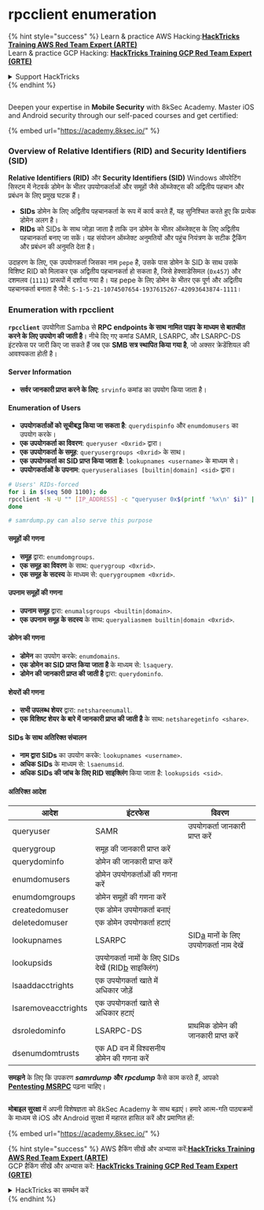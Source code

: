 # rpcclient enumeration

{% hint style="success" %}
Learn & practice AWS Hacking:<img src="/.gitbook/assets/arte.png" alt="" data-size="line">[**HackTricks Training AWS Red Team Expert (ARTE)**](https://training.hacktricks.xyz/courses/arte)<img src="/.gitbook/assets/arte.png" alt="" data-size="line">\
Learn & practice GCP Hacking: <img src="/.gitbook/assets/grte.png" alt="" data-size="line">[**HackTricks Training GCP Red Team Expert (GRTE)**<img src="/.gitbook/assets/grte.png" alt="" data-size="line">](https://training.hacktricks.xyz/courses/grte)

<details>

<summary>Support HackTricks</summary>

* Check the [**subscription plans**](https://github.com/sponsors/carlospolop)!
* **Join the** 💬 [**Discord group**](https://discord.gg/hRep4RUj7f) or the [**telegram group**](https://t.me/peass) or **follow** us on **Twitter** 🐦 [**@hacktricks\_live**](https://twitter.com/hacktricks\_live)**.**
* **Share hacking tricks by submitting PRs to the** [**HackTricks**](https://github.com/carlospolop/hacktricks) and [**HackTricks Cloud**](https://github.com/carlospolop/hacktricks-cloud) github repos.

</details>
{% endhint %}

<figure><img src="/.gitbook/assets/image (2).png" alt=""><figcaption></figcaption></figure>

Deepen your expertise in **Mobile Security** with 8kSec Academy. Master iOS and Android security through our self-paced courses and get certified:

{% embed url="https://academy.8ksec.io/" %}

### Overview of Relative Identifiers (RID) and Security Identifiers (SID)

**Relative Identifiers (RID)** और **Security Identifiers (SID)** Windows ऑपरेटिंग सिस्टम में नेटवर्क डोमेन के भीतर उपयोगकर्ताओं और समूहों जैसे ऑब्जेक्ट्स की अद्वितीय पहचान और प्रबंधन के लिए प्रमुख घटक हैं।

- **SIDs** डोमेन के लिए अद्वितीय पहचानकर्ता के रूप में कार्य करते हैं, यह सुनिश्चित करते हुए कि प्रत्येक डोमेन अलग है।
- **RIDs** को SIDs के साथ जोड़ा जाता है ताकि उन डोमेन के भीतर ऑब्जेक्ट्स के लिए अद्वितीय पहचानकर्ता बनाए जा सकें। यह संयोजन ऑब्जेक्ट अनुमतियों और पहुंच नियंत्रण के सटीक ट्रैकिंग और प्रबंधन की अनुमति देता है।

उदाहरण के लिए, एक उपयोगकर्ता जिसका नाम `pepe` है, उसके पास डोमेन के SID के साथ उसके विशिष्ट RID को मिलाकर एक अद्वितीय पहचानकर्ता हो सकता है, जिसे हेक्साडेसिमल (`0x457`) और दशमलव (`1111`) प्रारूपों में दर्शाया गया है। यह pepe के लिए डोमेन के भीतर एक पूर्ण और अद्वितीय पहचानकर्ता बनाता है जैसे: `S-1-5-21-1074507654-1937615267-42093643874-1111`।

### **Enumeration with rpcclient**

**`rpcclient`** उपयोगिता Samba से **RPC endpoints के साथ नामित पाइप के माध्यम से बातचीत करने के लिए उपयोग की जाती है**। नीचे दिए गए कमांड SAMR, LSARPC, और LSARPC-DS इंटरफेस पर जारी किए जा सकते हैं जब एक **SMB सत्र स्थापित किया गया है**, जो अक्सर क्रेडेंशियल की आवश्यकता होती है।

#### Server Information

* **सर्वर जानकारी प्राप्त करने के लिए**: `srvinfo` कमांड का उपयोग किया जाता है।

#### Enumeration of Users

* **उपयोगकर्ताओं को सूचीबद्ध किया जा सकता है**: `querydispinfo` और `enumdomusers` का उपयोग करके।
* **एक उपयोगकर्ता का विवरण**: `queryuser <0xrid>` द्वारा।
* **एक उपयोगकर्ता के समूह**: `queryusergroups <0xrid>` के साथ।
* **एक उपयोगकर्ता का SID प्राप्त किया जाता है**: `lookupnames <username>` के माध्यम से।
* **उपयोगकर्ताओं के उपनाम**: `queryuseraliases [builtin|domain] <sid>` द्वारा।
```bash
# Users' RIDs-forced
for i in $(seq 500 1100); do
rpcclient -N -U "" [IP_ADDRESS] -c "queryuser 0x$(printf '%x\n' $i)" | grep "User Name\|user_rid\|group_rid" && echo "";
done

# samrdump.py can also serve this purpose
```
#### समूहों की गणना

* **समूह** द्वारा: `enumdomgroups`.
* **एक समूह का विवरण** के साथ: `querygroup <0xrid>`.
* **एक समूह के सदस्य** के माध्यम से: `querygroupmem <0xrid>`.

#### उपनाम समूहों की गणना

* **उपनाम समूह** द्वारा: `enumalsgroups <builtin|domain>`.
* **एक उपनाम समूह के सदस्य** के साथ: `queryaliasmem builtin|domain <0xrid>`.

#### डोमेन की गणना

* **डोमेन** का उपयोग करके: `enumdomains`.
* **एक डोमेन का SID प्राप्त किया जाता है** के माध्यम से: `lsaquery`.
* **डोमेन की जानकारी प्राप्त की जाती है** द्वारा: `querydominfo`.

#### शेयरों की गणना

* **सभी उपलब्ध शेयर** द्वारा: `netshareenumall`.
* **एक विशिष्ट शेयर के बारे में जानकारी प्राप्त की जाती है** के साथ: `netsharegetinfo <share>`.

#### SIDs के साथ अतिरिक्त संचालन

* **नाम द्वारा SIDs** का उपयोग करके: `lookupnames <username>`.
* **अधिक SIDs** के माध्यम से: `lsaenumsid`.
* **अधिक SIDs की जांच के लिए RID साइक्लिंग** किया जाता है: `lookupsids <sid>`.

#### **अतिरिक्त आदेश**

| **आदेश**           | **इंटरफेस**                                                                                                                                     | **विवरण**                                                                                                                           |
| ------------------- | ------------------------------------------------------------------------------------------------------------------------------------------------- | ----------------------------------------------------------------------------------------------------------------------------------------- |
| queryuser           | SAMR                                                                                                                                              | उपयोगकर्ता जानकारी प्राप्त करें                                                                                                                 |
| querygroup          | समूह की जानकारी प्राप्त करें                                                                                                                        |                                                                                                                                           |
| querydominfo        | डोमेन की जानकारी प्राप्त करें                                                                                                                       |                                                                                                                                           |
| enumdomusers        | डोमेन उपयोगकर्ताओं की गणना करें                                                                                                                            |                                                                                                                                           |
| enumdomgroups       | डोमेन समूहों की गणना करें                                                                                                                           |                                                                                                                                           |
| createdomuser       | एक डोमेन उपयोगकर्ता बनाएं                                                                                                                              |                                                                                                                                           |
| deletedomuser       | एक डोमेन उपयोगकर्ता हटाएं                                                                                                                              |                                                                                                                                           |
| lookupnames         | LSARPC                                                                                                                                            | SID[a](https://learning.oreilly.com/library/view/network-security-assessment/9781491911044/ch08.html#ch08fn8) मानों के लिए उपयोगकर्ता नाम देखें |
| lookupsids          | उपयोगकर्ता नामों के लिए SIDs देखें (RID[b](https://learning.oreilly.com/library/view/network-security-assessment/9781491911044/ch08.html#ch08fn9) साइक्लिंग) |                                                                                                                                           |
| lsaaddacctrights    | एक उपयोगकर्ता खाते में अधिकार जोड़ें                                                                                                                      |                                                                                                                                           |
| lsaremoveacctrights | एक उपयोगकर्ता खाते से अधिकार हटाएं                                                                                                                 |                                                                                                                                           |
| dsroledominfo       | LSARPC-DS                                                                                                                                         | प्राथमिक डोमेन की जानकारी प्राप्त करें                                                                                                            |
| dsenumdomtrusts     | एक AD वन में विश्वसनीय डोमेन की गणना करें                                                                                                     |                                                                                                                                           |

**समझने** के लिए कि उपकरण _**samrdump**_ **और** _**rpcdump**_ कैसे काम करते हैं, आपको [**Pentesting MSRPC**](../135-pentesting-msrpc.md) पढ़ना चाहिए।


<figure><img src="/.gitbook/assets/image (2).png" alt=""><figcaption></figcaption></figure>

**मोबाइल सुरक्षा** में अपनी विशेषज्ञता को 8kSec Academy के साथ बढ़ाएं। हमारे आत्म-गति पाठ्यक्रमों के माध्यम से iOS और Android सुरक्षा में महारत हासिल करें और प्रमाणित हों:

{% embed url="https://academy.8ksec.io/" %}

{% hint style="success" %}
AWS हैकिंग सीखें और अभ्यास करें:<img src="/.gitbook/assets/arte.png" alt="" data-size="line">[**HackTricks Training AWS Red Team Expert (ARTE)**](https://training.hacktricks.xyz/courses/arte)<img src="/.gitbook/assets/arte.png" alt="" data-size="line">\
GCP हैकिंग सीखें और अभ्यास करें: <img src="/.gitbook/assets/grte.png" alt="" data-size="line">[**HackTricks Training GCP Red Team Expert (GRTE)**<img src="/.gitbook/assets/grte.png" alt="" data-size="line">](https://training.hacktricks.xyz/courses/grte)

<details>

<summary>HackTricks का समर्थन करें</summary>

* [**सदस्यता योजनाएँ**](https://github.com/sponsors/carlospolop) देखें!
* **💬 [**Discord समूह**](https://discord.gg/hRep4RUj7f) या [**telegram समूह**](https://t.me/peass) में शामिल हों या **Twitter** पर हमें **फॉलो** करें** 🐦 [**@hacktricks\_live**](https://twitter.com/hacktricks\_live)**.**
* हैकिंग ट्रिक्स साझा करें और [**HackTricks**](https://github.com/carlospolop/hacktricks) और [**HackTricks Cloud**](https://github.com/carlospolop/hacktricks-cloud) गिटहब रिपोजिटरी में PR सबमिट करें।

</details>
{% endhint %}
